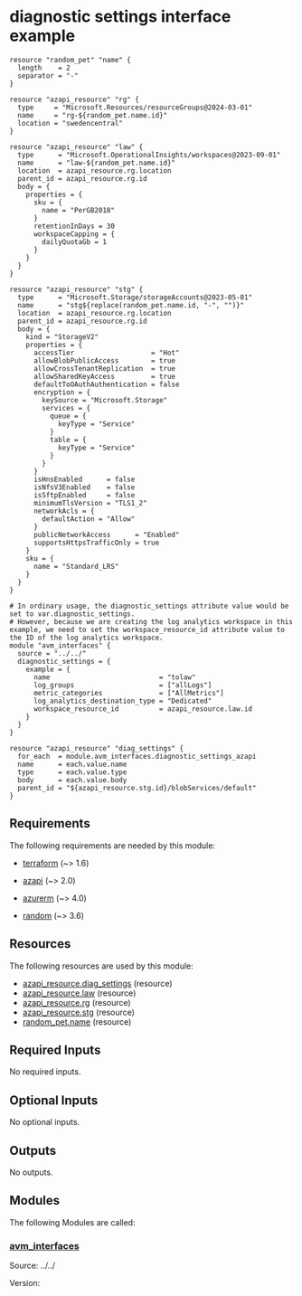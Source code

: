 <!-- BEGIN_TF_DOCS -->
# diagnostic settings interface example

```hcl
resource "random_pet" "name" {
  length    = 2
  separator = "-"
}

resource "azapi_resource" "rg" {
  type     = "Microsoft.Resources/resourceGroups@2024-03-01"
  name     = "rg-${random_pet.name.id}"
  location = "swedencentral"
}

resource "azapi_resource" "law" {
  type      = "Microsoft.OperationalInsights/workspaces@2023-09-01"
  name      = "law-${random_pet.name.id}"
  location  = azapi_resource.rg.location
  parent_id = azapi_resource.rg.id
  body = {
    properties = {
      sku = {
        name = "PerGB2018"
      }
      retentionInDays = 30
      workspaceCapping = {
        dailyQuotaGb = 1
      }
    }
  }
}

resource "azapi_resource" "stg" {
  type      = "Microsoft.Storage/storageAccounts@2023-05-01"
  name      = "stg${replace(random_pet.name.id, "-", "")}"
  location  = azapi_resource.rg.location
  parent_id = azapi_resource.rg.id
  body = {
    kind = "StorageV2"
    properties = {
      accessTier                   = "Hot"
      allowBlobPublicAccess        = true
      allowCrossTenantReplication  = true
      allowSharedKeyAccess         = true
      defaultToOAuthAuthentication = false
      encryption = {
        keySource = "Microsoft.Storage"
        services = {
          queue = {
            keyType = "Service"
          }
          table = {
            keyType = "Service"
          }
        }
      }
      isHnsEnabled      = false
      isNfsV3Enabled    = false
      isSftpEnabled     = false
      minimumTlsVersion = "TLS1_2"
      networkAcls = {
        defaultAction = "Allow"
      }
      publicNetworkAccess      = "Enabled"
      supportsHttpsTrafficOnly = true
    }
    sku = {
      name = "Standard_LRS"
    }
  }
}

# In ordinary usage, the diagnostic_settings attribute value would be set to var.diagnostic_settings.
# However, because we are creating the log analytics workspace in this example, we need to set the workspace_resource_id attribute value to the ID of the log analytics workspace.
module "avm_interfaces" {
  source = "../../"
  diagnostic_settings = {
    example = {
      name                           = "tolaw"
      log_groups                     = ["allLogs"]
      metric_categories              = ["AllMetrics"]
      log_analytics_destination_type = "Dedicated"
      workspace_resource_id          = azapi_resource.law.id
    }
  }
}

resource "azapi_resource" "diag_settings" {
  for_each  = module.avm_interfaces.diagnostic_settings_azapi
  name      = each.value.name
  type      = each.value.type
  body      = each.value.body
  parent_id = "${azapi_resource.stg.id}/blobServices/default"
}
```

<!-- markdownlint-disable MD033 -->
## Requirements

The following requirements are needed by this module:

- <a name="requirement_terraform"></a> [terraform](#requirement\_terraform) (~> 1.6)

- <a name="requirement_azapi"></a> [azapi](#requirement\_azapi) (~> 2.0)

- <a name="requirement_azurerm"></a> [azurerm](#requirement\_azurerm) (~> 4.0)

- <a name="requirement_random"></a> [random](#requirement\_random) (~> 3.6)

## Resources

The following resources are used by this module:

- [azapi_resource.diag_settings](https://registry.terraform.io/providers/azure/azapi/latest/docs/resources/resource) (resource)
- [azapi_resource.law](https://registry.terraform.io/providers/azure/azapi/latest/docs/resources/resource) (resource)
- [azapi_resource.rg](https://registry.terraform.io/providers/azure/azapi/latest/docs/resources/resource) (resource)
- [azapi_resource.stg](https://registry.terraform.io/providers/azure/azapi/latest/docs/resources/resource) (resource)
- [random_pet.name](https://registry.terraform.io/providers/hashicorp/random/latest/docs/resources/pet) (resource)

<!-- markdownlint-disable MD013 -->
## Required Inputs

No required inputs.

## Optional Inputs

No optional inputs.

## Outputs

No outputs.

## Modules

The following Modules are called:

### <a name="module_avm_interfaces"></a> [avm\_interfaces](#module\_avm\_interfaces)

Source: ../../

Version:

<!-- END_TF_DOCS -->